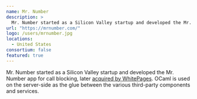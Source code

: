 ```yaml
---
name: Mr. Number
description: > 
  Mr. Number started as a Silicon Valley startup and developed the Mr. Number app for call blocking, later acquired by WhitePages.
url: "https://mrnumber.com/"
logo: /users/mrnumber.jpg
locations: 
  - United States
consortium: false
featured: true
---
```


Mr. Number started as a Silicon Valley startup and developed the Mr. Number app for call blocking, later [acquired by WhitePages](https://allthingsd.com/20130601/whitepages-scoops-up-mr-number-an-android-app-for-blocking-unwanted-calls/). OCaml is used on the server-side as the glue between the various third-party components and services.</p>
